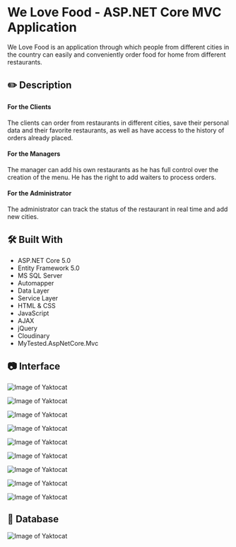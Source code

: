 # We Love Food - ASP.NET Core MVC Application
We Love Food is an application through which people from different cities in the country can easily and conveniently order food for home from different restaurants.

## ✏️ Description

#### For the Clients
The clients can order from restaurants in different cities, save their personal data and their favorite restaurants, as well as have access to the history of orders already placed.

#### For the Managers
The manager can add his own restaurants as he has full control over the creation of the menu. He has the right to add waiters to process orders.

#### For the Administrator
The administrator can track the status of the restaurant in real time and add new cities.

## 🛠️ Built With
* ASP.NET Core 5.0
* Entity Framework 5.0
* MS SQL Server
* Automapper
* Data Layer
* Service Layer
* HTML & CSS
* JavaScript
* AJAX
* jQuery
* Cloudinary
* MyTested.AspNetCore.Mvc

## 📷 Interface
![Image of Yaktocat](https://github.com/dbegogow/We-Love-Food/blob/main/Images/home.png)

![Image of Yaktocat](https://github.com/dbegogow/We-Love-Food/blob/main/Images/cities.png)

![Image of Yaktocat](https://github.com/dbegogow/We-Love-Food/blob/main/Images/menu.png)

![Image of Yaktocat](https://github.com/dbegogow/We-Love-Food/blob/main/Images/cart.png)

![Image of Yaktocat](https://github.com/dbegogow/We-Love-Food/blob/main/Images/orders.png)

![Image of Yaktocat](https://github.com/dbegogow/We-Love-Food/blob/main/Images/register.png)

![Image of Yaktocat](https://github.com/dbegogow/We-Love-Food/blob/main/Images/manager-restaurants.png)

![Image of Yaktocat](https://github.com/dbegogow/We-Love-Food/blob/main/Images/meals.png)

![Image of Yaktocat](https://github.com/dbegogow/We-Love-Food/blob/main/Images/waiters.png)

## 💾 Database
![Image of Yaktocat](https://github.com/dbegogow/We-Love-Food/blob/main/Images/database.png)